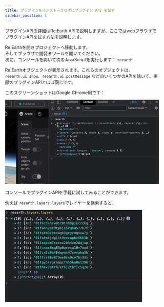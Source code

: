 ```yaml
---
title: プラグインをインストールせずにプラグイン API を試す
sidebar_position: 1
---
```


プラグインAPIの詳細はRe:Earth APIで説明しますが、ここではwebブラウザでプラグインAPIを試す方法を説明します。

Re:Earthを開きプロジェクトへ移動します。  
そしてブラウザで開発者ツールを開いてください。  
次に、コンソールを開いて次のJavaScriptを実行します： `reearth`  

Re:Earthオブジェクトが表示されます。これらのオブジェクトは、`reearth.ui.show`、`reearth.ui.postMessage` などのいくつかのAPIを除いて、実際のプラグインAPIとほぼ同じです。

このスクリーンショットはGoogle Chrome用です：

![screenshot](./img/google-chrome-screenshot.png)

コンソールでプラグインAPIを手軽に試してみることができます。

例えば `reearth.layers.layers`でレイヤーを検索すると...

![searching-layers](./img/searching-layers.png)
